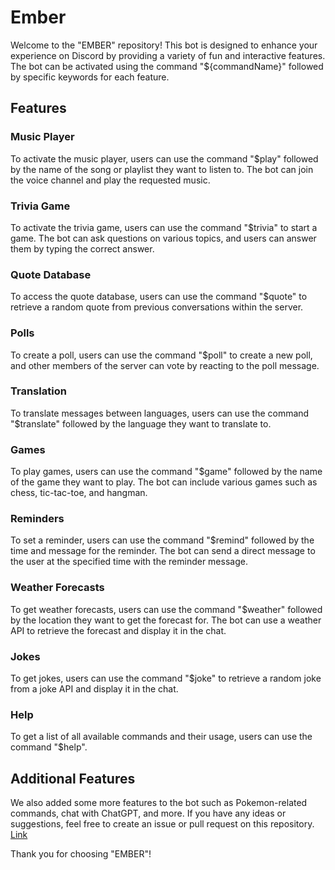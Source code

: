 # Ember

Welcome to the "EMBER" repository! This bot is designed to enhance your experience on Discord by providing a variety of fun and interactive features. The bot can be activated using the command "${commandName}" followed by specific keywords for each feature.

## Features

### Music Player
To activate the music player, users can use the command "$play" followed by the name of the song or playlist they want to listen to. The bot can join the voice channel and play the requested music.

### Trivia Game
To activate the trivia game, users can use the command "$trivia" to start a game. The bot can ask questions on various topics, and users can answer them by typing the correct answer.

### Quote Database
To access the quote database, users can use the command "$quote" to retrieve a random quote from previous conversations within the server.

### Polls
To create a poll, users can use the command "$poll" to create a new poll, and other members of the server can vote by reacting to the poll message.

### Translation
To translate messages between languages, users can use the command "$translate" followed by the language they want to translate to.

### Games
To play games, users can use the command "$game" followed by the name of the game they want to play. The bot can include various games such as chess, tic-tac-toe, and hangman.

### Reminders
To set a reminder, users can use the command "$remind" followed by the time and message for the reminder. The bot can send a direct message to the user at the specified time with the reminder message.

### Weather Forecasts
To get weather forecasts, users can use the command "$weather" followed by the location they want to get the forecast for. The bot can use a weather API to retrieve the forecast and display it in the chat.

### Jokes
To get jokes, users can use the command "$joke" to retrieve a random joke from a joke API and display it in the chat.

### Help
To get a list of all available commands and their usage, users can use the command "$help".

## Additional Features

We also added some more features to the bot such as Pokemon-related commands, chat with ChatGPT, and more. If you have any ideas or suggestions, feel free to create an issue or pull request on this repository.
<a href="https://github.com/0Armaan025/ember">Link</a>

Thank you for choosing "EMBER"!
